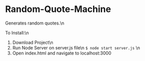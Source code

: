 # Random-Quote-Machine
Generates random quotes.\n

To Install:\n
1. Download Project\n
2. Run Node Server on server.js file\n
  `$ node start server.js` \n
3. Open index.html and navigate to localhost:3000
